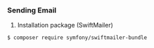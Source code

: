 ### Sending Email

1. Installation package (SwiftMailer)
```
$ composer require symfony/swiftmailer-bundle
```